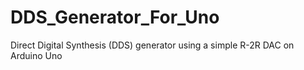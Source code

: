 # DDS_Generator_For_Uno
Direct Digital Synthesis (DDS) generator using a simple R-2R DAC on Arduino Uno
